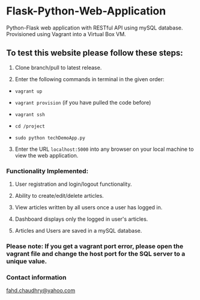# Flask-Python-Web-Application
Python-Flask web application with RESTful API using mySQL database. 
Provisioned using Vagrant into a Virtual Box VM.

## To test this website please follow these steps:

1. Clone branch/pull to latest release.<p>
2. Enter the following commands in terminal in the given order: 
  - `vagrant up` <p>
  - `vagrant provision` (if you have pulled the code before) <p>
  - `vagrant ssh` <p>
  - `cd /project` <p>
  - `sudo python techDemoApp.py` <p>
    
3. Enter the URL `localhost:5000` into any browser on your local machine to view the web application. <p>

### Functionality Implemented: <p>
1. User registration and login/logout functionality. <p>
2. Ability to create/edit/delete articles. <p>
3. View articles written by all users once a user has logged in. <p>
4. Dashboard displays only the logged in user's articles. <p>
5. Articles and Users are saved in a mySQL database. <p>

### Please note: If you get a vagrant port error, please open the vagrant file and change the host port for the SQL server to a unique value. <p>

### Contact information <p>
fahd.chaudhry@yahoo.com
